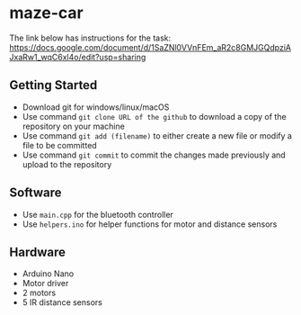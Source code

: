 # maze-car

The link below has instructions for the task:
https://docs.google.com/document/d/1SaZNl0VVnFEm_aR2c8GMJGQdpziAJxaRw1_wqC6xl4o/edit?usp=sharing

## Getting Started
- Download git for windows/linux/macOS
- Use command `git clone URL of the github` to download a copy of the repository on your machine
- Use command `git add (filename)` to either create a new file or modify a file to be committed
- Use command `git commit` to commit the changes made previously and upload to the repository

## Software
- Use `main.cpp` for the bluetooth controller
- Use `helpers.ino` for helper functions for motor and distance sensors

## Hardware
- Arduino Nano
- Motor driver
- 2 motors
- 5 IR distance sensors

